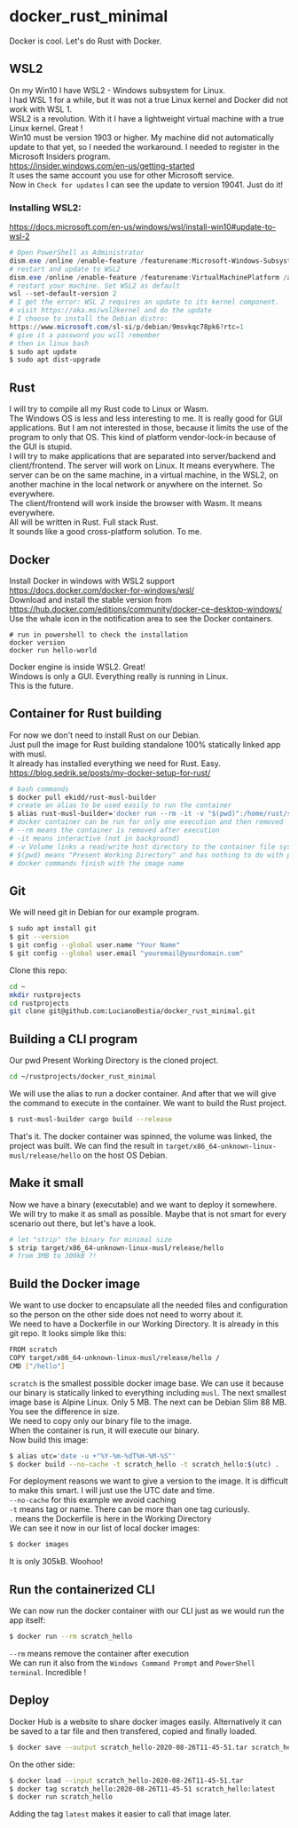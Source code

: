 
# docker_rust_minimal

Docker is cool. Let's do Rust with Docker.

## WSL2

On my Win10 I have WSL2 - Windows subsystem for Linux.  
I had WSL 1 for a while, but it was not a true Linux kernel and Docker did not work with WSL 1.  
WSL2 is a revolution. With it I have a lightweight virtual machine with a true Linux kernel. Great !  
Win10 must be version 1903 or higher. My machine did not automatically update to that yet, so I needed the workaround.
I needed to register in the Microsoft Insiders program.  
<https://insider.windows.com/en-us/getting-started>  
It uses the same account you use for other Microsoft service.  
Now in `Check for updates` I can see the update to version 19041. Just do it!  

### Installing WSL2:  

<https://docs.microsoft.com/en-us/windows/wsl/install-win10#update-to-wsl-2>
```powershell
# Open PowerShell as Administrator
dism.exe /online /enable-feature /featurename:Microsoft-Windows-Subsystem-Linux /all /norestart
# restart and update to WSL2
dism.exe /online /enable-feature /featurename:VirtualMachinePlatform /all /norestart
# restart your machine. Set WSL2 as default
wsl --set-default-version 2
# I get the error: WSL 2 requires an update to its kernel component. 
# visit https://aka.ms/wsl2kernel and do the update
# I choose to install the Debian distro:
https://www.microsoft.com/sl-si/p/debian/9msvkqc78pk6?rtc=1
# give it a password you will remember
# then in linux bash
$ sudo apt update
$ sudo apt dist-upgrade
```

## Rust

I will try to compile all my Rust code to Linux or Wasm.  
The Windows OS is less and less interesting to me. It is really good for GUI applications. But I am not interested in those, because it limits the use of the program to only that OS. This kind of platform vendor-lock-in because of the GUI is stupid.  
I will try to make applications that are separated into server/backend and client/frontend. The server will work on Linux. It means everywhere. The server can be on the same machine, in a virtual machine, in the WSL2, on another machine in the local network or anywhere on the internet. So everywhere.  
The client/frontend will work inside the browser with Wasm. It means everywhere.  
All will be written in Rust. Full stack Rust.    
It sounds like a good cross-platform solution.  To me.

## Docker

Install Docker in windows with WSL2 support  
<https://docs.docker.com/docker-for-windows/wsl/>  
Download and install the stable version from  
<https://hub.docker.com/editions/community/docker-ce-desktop-windows/>  
Use the whale icon in the notification area to see the Docker containers.
```powershel
# run in powershell to check the installation
docker version
docker run hello-world
```
Docker engine is inside WSL2. Great!  
Windows is only a GUI. Everything really is running in Linux.  
This is the future.

## Container for Rust building

For now we don't need to install Rust on our Debian.  
Just pull the image for Rust building standalone 100% statically linked app with musl.  
It already has installed everything we need for Rust. Easy.  
<https://blog.sedrik.se/posts/my-docker-setup-for-rust/>
```bash
# bash commands
$ docker pull ekidd/rust-musl-builder
# create an alias to be used easily to run the container
$ alias rust-musl-builder='docker run --rm -it -v "$(pwd)":/home/rust/src ekidd/rust-musl-builder'
# docker container can be run for only one execution and then removed
# --rm means the container is removed after execution
# -it means interactive (not in background)
# -v Volume links a read/write host directory to the container file system
# $(pwd) means "Present Working Directory" and has nothing to do with passwords
# docker commands finish with the image name
```

## Git

We will need git in Debian for our example program.
```bash
$ sudo apt install git
$ git --version
$ git config --global user.name "Your Name"
$ git config --global user.email "youremail@yourdomain.com"
```  
Clone this repo:  
```bash
cd ~
mkdir rustprojects
cd rustprojects
git clone git@github.com:LucianoBestia/docker_rust_minimal.git

```  

## Building a CLI program

Our pwd Present Working Directory is the cloned project.
```bash
cd ~/rustprojects/docker_rust_minimal
```
We will use the alias to run a docker container. And after that we will give the command to execute in the container. We want to build the Rust project.

```bash
$ rust-musl-builder cargo build --release
```
That's it. The docker container was spinned, the volume was linked, the project was built. We can find the result in `target/x86_64-unknown-linux-musl/release/hello` on the host OS Debian.  

## Make it small

Now we have a binary (executable) and we want to deploy it somewhere. 
We will try to make it as small as possible. Maybe that is not smart for every scenario out there, but let's have a look.  

```bash
# let "strip" the binary for minimal size
$ strip target/x86_64-unknown-linux-musl/release/hello
# from 3MB to 300kB ?!
```

## Build the Docker image

We want to use docker to encapsulate all the needed files and configuration so the person on the other side does not need to worry about it.   
We need to have a Dockerfile in our Working Directory. It is already in this git repo. It looks simple like this:
```bash
FROM scratch
COPY target/x86_64-unknown-linux-musl/release/hello /
CMD ["/hello"]
```
`scratch` is the smallest possible docker image base. We can use it because our binary is statically linked to everything including `musl`. The next smallest image base is Alpine Linux. Only 5 MB. The next can be Debian Slim 88 MB. You see the difference in size.  
We need to copy only our binary file to the image.  
When the container is run, it will execute our binary.  
Now build this image:
```bash
$ alias utc='date -u +"%Y-%m-%dT%H-%M-%S"'
$ docker build --no-cache -t scratch_hello -t scratch_hello:$(utc) .
```
For deployment reasons we want to give a version to the image. It is difficult to make this smart. I will just use the UTC date and time.  
`--no-cache` for this example we avoid caching  
`-t` means tag or name. There can be more than one tag curiously.  
`.` means the Dockerfile is here in the Working Directory  
We can see it now in our list of local docker images:
```bash
$ docker images
```
It is only 305kB. Woohoo!

## Run the containerized CLI

We can now run the docker container with our CLI just as we would run the app itself:  
```bash
$ docker run --rm scratch_hello
```
`--rm` means remove the container after execution  
We can run it also from the `Windows Command Prompt` and `PowerShell terminal`.
Incredible !

## Deploy

Docker Hub is a website to share docker images easily.  Alternatively it can be saved to a tar file and then transfered, copied and finally loaded.
```bash
$ docker save --output scratch_hello-2020-08-26T11-45-51.tar scratch_hello:2020-08-26T11-45-51
```
On the other side:  
```bash
$ docker load --input scratch_hello-2020-08-26T11-45-51.tar
$ docker tag scratch_hello:2020-08-26T11-45-51 scratch_hello:latest
$ docker run scratch_hello
```
Adding the tag `latest` makes it easier to call that image later.  